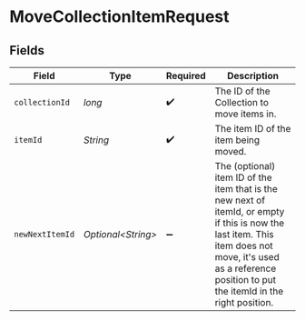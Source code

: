# MoveCollectionItemRequest


## Fields

| Field                                                                                                                                                                                                         | Type                                                                                                                                                                                                          | Required                                                                                                                                                                                                      | Description                                                                                                                                                                                                   |
| ------------------------------------------------------------------------------------------------------------------------------------------------------------------------------------------------------------- | ------------------------------------------------------------------------------------------------------------------------------------------------------------------------------------------------------------- | ------------------------------------------------------------------------------------------------------------------------------------------------------------------------------------------------------------- | ------------------------------------------------------------------------------------------------------------------------------------------------------------------------------------------------------------- |
| `collectionId`                                                                                                                                                                                                | *long*                                                                                                                                                                                                        | :heavy_check_mark:                                                                                                                                                                                            | The ID of the Collection to move items in.                                                                                                                                                                    |
| `itemId`                                                                                                                                                                                                      | *String*                                                                                                                                                                                                      | :heavy_check_mark:                                                                                                                                                                                            | The item ID of the item being moved.                                                                                                                                                                          |
| `newNextItemId`                                                                                                                                                                                               | *Optional\<String>*                                                                                                                                                                                           | :heavy_minus_sign:                                                                                                                                                                                            | The (optional) item ID of the item that is the new next of itemId, or empty if this is now the last item. This item does not move, it's used as a reference position to put the itemId in the right position. |